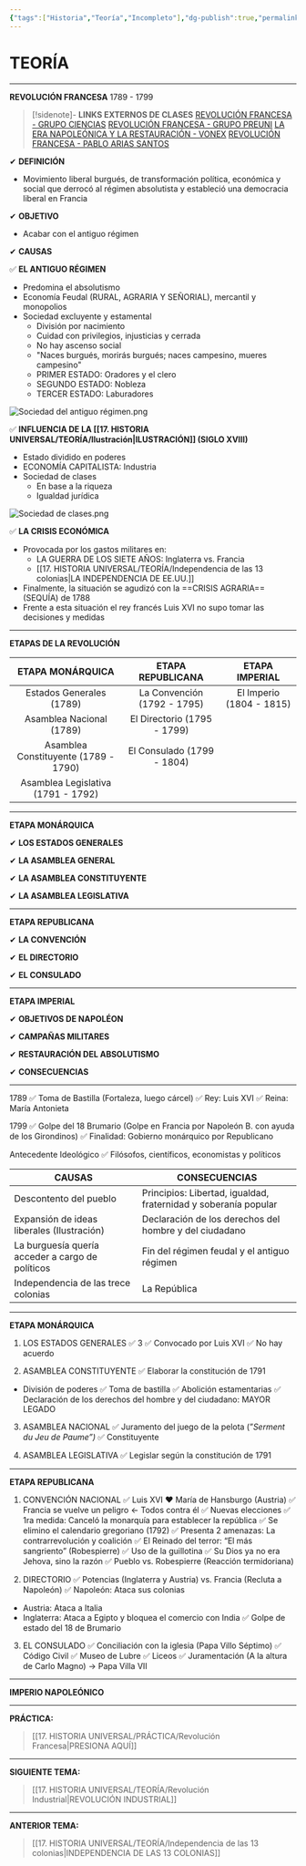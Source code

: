 ```yaml
---
{"tags":["Historia","Teoría","Incompleto"],"dg-publish":true,"permalink":"/17-historia-universal/teoria/revolucion-francesa/","dgPassFrontmatter":true}
---
```


# TEORÍA
---
**REVOLUCIÓN FRANCESA** 
1789 - 1799

>[!sidenote]- **LINKS EXTERNOS DE CLASES** 
>[REVOLUCIÓN FRANCESA - GRUPO CIENCIAS](https://www.youtube.com/watch?v=VxOmkx6Nv14) 
>[REVOLUCIÓN FRANCESA - GRUPO PREUNI](https://www.youtube.com/watch?v=17D27d3L_R8) 
>[LA ERA NAPOLEÓNICA Y LA RESTAURACIÓN - VONEX](https://www.youtube.com/watch?v=1JxxIK5KQBU) 
>[REVOLUCIÓN FRANCESA - PABLO ARIAS SANTOS](https://www.youtube.com/watch?v=qUrtdn6T2C4) 

✔ **DEFINICIÓN** 
- Movimiento liberal burgués, de transformación política, económica y social que derrocó al régimen absolutista y estableció una democracia liberal en Francia 

✔ **OBJETIVO**
- Acabar con el antiguo régimen

✔ **CAUSAS** 

✅ **EL ANTIGUO RÉGIMEN** 
- Predomina el absolutismo 
- Economía Feudal (RURAL, AGRARIA Y SEÑORIAL), mercantil y monopolios 
- Sociedad excluyente y estamental
	- División por nacimiento
	- Cuidad con privilegios, injusticias y cerrada 
	- No hay ascenso social
	- "Naces burgués, morirás burgués; naces campesino, mueres campesino"
	- PRIMER ESTADO: Oradores y el clero
	- SEGUNDO ESTADO: Nobleza
	- TERCER ESTADO: Laburadores 

![Sociedad del antiguo régimen.png](/img/user/1.%20ELEMENTOS%20GR%C3%81FICOS/Sociedad%20del%20antiguo%20r%C3%A9gimen.png)

✅ **INFLUENCIA DE LA [[17. HISTORIA UNIVERSAL/TEORÍA/Ilustración\|ILUSTRACIÓN]] (SIGLO XVIII)** 
- Estado dividido en poderes 
- ECONOMÍA CAPITALISTA: Industria
- Sociedad de clases
	- En base a la riqueza
	- Igualdad jurídica 

![Sociedad de clases.png](/img/user/1.%20ELEMENTOS%20GR%C3%81FICOS/Sociedad%20de%20clases.png)

✅ **LA CRISIS ECONÓMICA** 
- Provocada por los gastos militares en:
	- LA GUERRA DE LOS SIETE AÑOS: Inglaterra vs. Francia
	- [[17. HISTORIA UNIVERSAL/TEORÍA/Independencia de las 13 colonias\|LA INDEPENDENCIA DE EE.UU.]] 
- Finalmente, la situación se agudizó con la ==CRISIS AGRARIA== (SEQUÍA) de 1788 
- Frente a esta situación el rey francés Luis XVI no supo tomar las decisiones y medidas

---
**ETAPAS DE LA REVOLUCIÓN** 

|        **ETAPA  MONÁRQUICA**         |    **ETAPA REPUBLICANA**    |    **ETAPA IMPERIAL**    |
|:------------------------------------:|:---------------------------:|:------------------------:|
|       Estados Generales (1789)       | La Convención (1792 - 1795) | El Imperio (1804 - 1815) |
|       Asamblea Nacional (1789)       | El Directorio (1795 - 1799) |                          |
| Asamblea Constituyente (1789 - 1790) | El Consulado (1799 - 1804)  |                          |
|  Asamblea Legislativa (1791 - 1792)  |                             |                          |

---
**ETAPA MONÁRQUICA** 

✔ **LOS ESTADOS GENERALES**




✔ **LA ASAMBLEA GENERAL** 



✔ **LA ASAMBLEA CONSTITUYENTE** 



✔ **LA ASAMBLEA LEGISLATIVA** 



---
**ETAPA REPUBLICANA** 

✔ **LA CONVENCIÓN** 


✔ **EL DIRECTORIO** 


✔ **EL CONSULADO** 


---
**ETAPA IMPERIAL** 


✔ **OBJETIVOS DE NAPOLÉON** 



✔ **CAMPAÑAS MILITARES** 



✔ **RESTAURACIÓN DEL ABSOLUTISMO** 



✔ **CONSECUENCIAS** 




---




1789
✅ Toma de Bastilla (Fortaleza, luego cárcel)
✅ Rey: Luis XVI
✅ Reina: María Antonieta

1799
✅ Golpe del 18 Brumario (Golpe en Francia por Napoleón B. con ayuda de los Girondinos)
✅ Finalidad: Gobierno monárquico por Republicano

Antecedente Ideológico
✅ Filósofos, científicos, economistas y políticos

| CAUSAS                                           | CONSECUENCIAS                                                   |
| ------------------------------------------------ | --------------------------------------------------------------- |
| Descontento del pueblo                           | Principios: Libertad, igualdad, fraternidad y soberanía popular |
| Expansión de ideas liberales (Ilustración)       | Declaración de los derechos del hombre y del ciudadano          |
| La burguesía quería acceder a cargo de políticos | Fin del régimen feudal y el antiguo régimen                     |
| Independencia de las trece colonias              | La República                                                    |


---
**ETAPA MONÁRQUICA**

1. LOS ESTADOS GENERALES
✅ 3
✅ Convocado por Luis XVI
✅ No hay acuerdo

2. ASAMBLEA CONSTITUYENTE
✅ Elaborar la constitución de 1791
- División de poderes
✅ Toma de bastilla
✅ Abolición estamentarias
✅ Declaración de los derechos del hombre y del ciudadano: MAYOR LEGADO

3. ASAMBLEA NACIONAL
✅ Juramento del juego de la pelota (”*Serment du Jeu de Paume”)*
✅ Constituyente

4. ASAMBLEA LEGISLATIVA
✅ Legislar según la constitución de 1791

---
**ETAPA REPUBLICANA**

1. CONVENCIÓN NACIONAL
✅ Luis XVI ❤ María de Hansburgo (Austria)
✅ Francia se vuelve un peligro ← Todos contra él
✅ Nuevas elecciones
✅ 1ra medida: Canceló la monarquía para establecer la república
✅ Se elimino el calendario gregoriano (1792)
✅ Presenta 2 amenazas: La contrarrevolución y coalición
✅ El Reinado del terror: “El más sangriento” (Robespierre)
✅ Uso de la guillotina
✅ Su Dios ya no era Jehova, sino la razón
✅ Pueblo vs. Robespierre (Reacción termidoriana)

2. DIRECTORIO
✅ Potencias (Inglaterra y Austria) vs. Francia (Recluta a Napoleón)
✅ Napoleón: Ataca sus colonias
- Austria: Ataca a Italia
- Inglaterra: Ataca a Egipto y bloquea el comercio con India
✅ Golpe de estado del 18 de Brumario

3. EL CONSULADO
✅ Conciliación con la iglesia (Papa Villo Séptimo)
✅ Código Civil
✅ Museo de Lubre
✅ Liceos
✅ Juramentación (A la altura de Carlo Magno) → Papa Villa VII

---
**IMPERIO NAPOLEÓNICO**


---
**PRÁCTICA:** 
>[[17. HISTORIA UNIVERSAL/PRÁCTICA/Revolución Francesa\|PRESIONA AQUÍ]]

---
**SIGUIENTE TEMA:** 
>[[17. HISTORIA UNIVERSAL/TEORÍA/Revolución Industrial\|REVOLUCIÓN INDUSTRIAL]]

---
**ANTERIOR TEMA:** 
>[[17. HISTORIA UNIVERSAL/TEORÍA/Independencia de las 13 colonias\|INDEPENDENCIA DE LAS 13 COLONIAS]]

